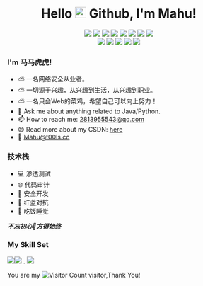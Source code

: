   <h1 height="200px" align="center">
 Hello <img src="https://cdn.jsdelivr.net/gh/MaleWeb/picture/images/techblog/hi.gif" width="25"> Github, I'm Mahu! </h1>

<div align="center">
  <img src="https://img.shields.io/badge/-JavaScript-f6da1c?style=flat&logo=javascript&logoColor=white">
  <img src="https://img.shields.io/badge/-TypeScript-2b6dbf?style=flat&logo=typescript&logoColor=white">
  <img src="https://img.shields.io/badge/-React-00b4ce?style=flat&logo=react&logoColor=white">
  <img src="https://img.shields.io/badge/-Node.js-3C873A?style=flat&logo=Node.js&logoColor=white">
  <img src="https://img.shields.io/badge/-Koa-33333D?style=flat&logo=koa&logoColor=white">
  <img src="https://img.shields.io/badge/-Less-bf608e?style=flat&logo=less&logoColor=white">
  <img src="https://img.shields.io/badge/-Sass-b37feb?style=flat&logo=sass&logoColor=white">
  <img src="https://img.shields.io/badge/-Graphql-cf1322?style=flat&logo=graphql&logoColor=white">
</div>
<div align="center">
  <img src="https://img.shields.io/badge/-Git-ee462c?style=flat&logo=git&logoColor=white">
  <img src="https://img.shields.io/badge/-Docker-218bea?style=flat&logo=docker&logoColor=white">
  <img src="https://img.shields.io/badge/-Github-black?style=flat&logo=github">
  <img src="https://img.shields.io/badge/-Webpack-%232C3A42?style=flat-square&logo=webpack">
  <img src="https://img.shields.io/badge/-ESLint-%234B32C3?style=flat-square&logo=eslint">
</div>



### I'm 马马虎虎!
- ⛅ 一名网络安全从业者。
- ⛅ 一切源于兴趣，从兴趣到生活，从兴趣到职业。	
- ⛅ 一名只会Web的菜鸡，希望自己可以向上努力！
- 💬 Ask me about anything related to Java/Python.
- 📫 How to reach me: 2813955543@qq.com
- 😄 Read more about my CSDN: [here](https://blog.csdn.net/qq_38287829?spm=1000.2115.3001.5343)
- 📧 Mahu@t00ls.cc

### 技术栈
- 💻 渗透测试
- 🌐 代码审计
- 🔧 安全开发
- 🔰 红蓝对抗
- 🍟 吃饭睡觉
  
***不忘初心🔰方得始终***
### My Skill Set

![](https://img.shields.io/badge/Java-ED8B00?style=for-the-badge&logo=openjdk&logoColor=white)![](https://img.shields.io/badge/Python-3776AB?style=for-the-badge&logo=python&logoColor=white) .
![](https://github-readme-stats.vercel.app/api?username=AkcooLer&show_icons=true&theme=transparent)

  You are my ![Visitor Count](https://profile-counter.glitch.me/AkcooLer/count.svg) visitor,Thank You!





